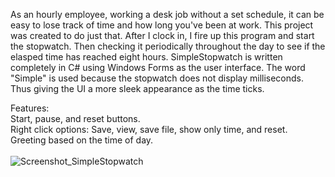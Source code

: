 As an hourly employee, working a desk job without a set schedule, it can be easy to lose track of time and how long you've been at work.
This project was created to do just that. After I clock in, I fire up this program and start the stopwatch. Then checking it periodically
throughout the day to see if the elasped time has reached eight hours. SimpleStopwatch is written completely in C# using Windows Forms as
the user interface. The word "Simple" is used because the stopwatch does not display milliseconds. Thus giving the UI a more sleek appearance
as the time ticks. 

Features:<br />
Start, pause, and reset buttons.<br />
Right click options: Save, view, save file, show only time, and reset.<br />
Greeting based on the time of day.<br /> <br />
![Screenshot_SimpleStopwatch](https://github.com/user-attachments/assets/02b1aae1-631a-4169-8766-61556c33b74c)
